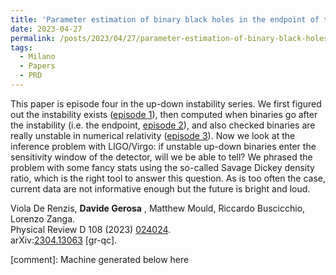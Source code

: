 ```yaml
---
title: 'Parameter estimation of binary black holes in the endpoint of the up-down instability'
date: 2023-04-27
permalink: /posts/2023/04/27/parameter-estimation-of-binary-black-holes-in-the-endpoint-of-the-up-down-instability
tags:
  - Milano
  - Papers
  - PRD
---
```


This paper is episode four in the up-down instability series. We first figured out the instability exists ([episode 1](<../../../../../index.html?p=2102>)), then computed when binaries go after the instability (i.e. the endpoint, [episode 2](<../../../../../index.html?p=3077>)), and also checked binaries are really unstable in numerical relativity ([episode 3](<../../../../../index.html?p=3755>)). Now we look at the inference problem with LIGO/Virgo: if unstable up-down binaries enter the sensitivity window of the detector, will we be able to tell? We phrased the problem with some fancy stats using the so-called Savage Dickey density ratio, which is the right tool to answer this question. As is too often the case, current data are not informative enough but the future is bright and loud. 

Viola De Renzis, **Davide Gerosa** , Matthew Mould, Riccardo Buscicchio, Lorenzo Zanga.  
Physical Review D 108 (2023) [024024](<https://journals.aps.org/prd/abstract/10.1103/PhysRevD.108.024024>).  
arXiv:[](<https://arxiv.org/abs/2204.00026>)[](<https://arxiv.org/abs/2204.03423>)[2304.13063](<https://arxiv.org/abs/2304.13063>) [gr-qc].

[comment]: Machine generated below here
